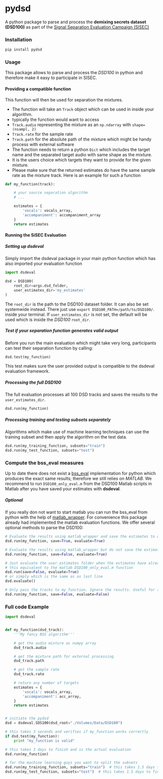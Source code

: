 # pydsd

A python package to parse and process the __demixing secrets dataset (DSD100)__ as part of the [Signal Separation Evaluation Campaign (SISEC)](https://sisec.inria.fr/)

### Installation

```bash
pip install pydsd
```

### Usage

This package allows to parse and process the _DSD100_ in python and therefore make it easy to participate in SISEC.

#### Providing a compatible function

 This function will then be used for separation the mixtures.

- The function will take an ```Track``` object which can be used in inside your algorithm.
- typically the function would want to access
 - ```Track.audio``` representing the mixture as an ```np.ndarray``` with ```shape=(nsampl, 2)```
 - ```Track.rate``` for the sample rate
 - ```Track.path``` for the absolute path of the mixture which might be handy process with external software
- The function needs to return a python ```Dict``` which includes the target name and the separated target audio with same shape as the mixture.
- It is the users choice which targets they want to provide for the given mixture.
- Please make sure that the returned estimates do have the same sample rate as the mixture track.
Here is an example for such a function

```python
def my_function(track):

    # your source separation algorithm
    # ...

    estimates = {
        'vocals': vocals_array,
        'accompaniment': accompaniment_array
    }
    return estimates
```

#### Running the SiSEC Evaluation

##### Setting up dsdeval

Simply import the dsdeval package in your main python function which has also imported your evaluation function
```python
import dsdeval

dsd = DSD100(
    root_dir=args.dsd_folder,
    user_estimates_dir='my_estimates'
)
```

The ```root_dir``` is the path to the DSD100 dataset folder. It can also be set systemwide instead. There just use  ```export DSD100_PATH=/path/to/DSD100/```. inside your terminal. If ```user_estimates_dir``` is not set, the default will be used which is inside the _DSD100_ ```root_dir```.

##### Test if your separation function generates valid output

Before you run the main evaluation which might take very long, participants can test their separation function by calling:
```python
dsd.test(my_function)
```
This test makes sure the user provided output is compatible to the dsdeval evaluation framework.

##### Processing the full DSD100

The full evaluation processes all 100 DSD tracks and saves the results to the ```user_estimates_dir```.

```python
dsd.run(my_function)
```

##### Processing training and testing subsets separately

Algorithms which make use of machine learning techniques can use the training subset and then apply the algorithm on the test data.

```python
dsd.run(my_training_function, subsets="train")
dsd.run(my_test_function, subsets="test")
```

### Compute the bss_eval measures

Up to date there does not exist a [bss_eval](http://bass-db.gforge.inria.fr/bss_eval/) implementation for python which produces the exact same results; therefore we still relies on _MATLAB_.
We recommend to run ```DSD100_only_eval.m``` from the DSD100 Matlab scripts in Matlab after you have saved your estimates with __dsdeval__.

##### Optional

If you really don not want to start matlab you can run the bss_eval from python with the help of [matlab_wrapper](https://github.com/mrkrd/matlab_wrapper). For convenience this package already had implemented the matlab evaluation functions. We offer several optional methods to parse the DSD100:

```python
# Evaluate the results using matlab_wrapper and save the estimates to disk
dsd.run(my_function, save=True, evaluate=True)

# Evaluate the results using matlab_wrapper but do not save the estimates to disk
dsd.run(my_function, save=False, evaluate=True)

# Just evaluate the user_estimates folder when the estimates have already been saved to disk
# this equivalent to the matlab DSD100_only_eval.m function
dsd.run(save=False, evaluate=True)
# or simply which is the same as as last line
dsd.evaluate()

# Only pass the tracks to my_function. Ignore the results. Useful for statistics
dsd.run(my_function, save=False, evaluate=False)
```

### Full code Example

```python
import dsdeval


def my_function(dsd_track):
    '''My fancy BSS algorithm'''

    # get the audio mixture as numpy array
    dsd_track.audio

    # get the mixture path for external processing
    dsd_track.path

    # get the sample rate
    dsd_track.rate

    # return any number of targets
    estimates = {
        'vocals': vocals_array,
        'accompaniment': acc_array,
    }
    return estimates


# initiate the pydsd
dsd = dsdeval.SDS100(dsd_root="./Volumes/Data/DSD100")

# this takes 3 seconds and verifies if my_function works correctly
if dsd.test(my_function):
    print "my_function is valid"

# this takes 3 days to finish and is the actual evaluation
dsd.run(my_function)

# for the machine learning guys you want to split the subsets
dsd.run(my_training_function, subsets="train")  # this takes 1.5 days to finish
dsd.run(my_test_function, subsets="test")  # this takes 1.5 days to finish

```
